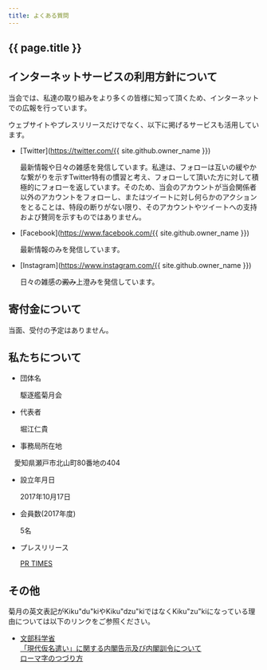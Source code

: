 ```yaml
---
title: よくある質問
---
```


<h2>{{ page.title }}</h2>

## インターネットサービスの利用方針について
当会では、私達の取り組みをより多くの皆様に知って頂くため、インターネットでの広報を行っています。

ウェブサイトやプレスリリースだけでなく、以下に掲げるサービスも活用しています。

* [Twitter](https://twitter.com/{{ site.github.owner_name }})

    最新情報や日々の雑感を発信しています。私達は、フォローは互いの緩やかな繋がりを示すTwitter特有の慣習と考え、フォローして頂いた方に対して積極的にフォローを返しています。そのため、当会のアカウントが当会関係者以外のアカウントをフォローし、またはツイートに対し何らかのアクションをとることは、特段の断りがない限り、そのアカウントやツイートへの支持および賛同を示すものではありません。

* [Facebook](https://www.facebook.com/{{ site.github.owner_name }})

    最新情報のみを発信しています。

* [Instagram](https://www.instagram.com/{{ site.github.owner_name }})

    日々の雑感の~~澱み~~上澄みを発信しています。

## 寄付金について
当面、受付の予定はありません。

## 私たちについて

* 団体名

    駆逐艦菊月会

* 代表者

    堀江仁貴

* 事務局所在地

    愛知県瀬戸市北山町80番地の404

* 設立年月日

    2017年10月17日

* 会員数(2017年度)

    5名

* プレスリリース

    [PR TIMES](https://prtimes.jp/main/html/searchrlp/company_id/31198)

## その他
菊月の英文表記がKiku"du"kiやKiku"dzu"kiではなくKiku"zu"kiになっている理由については以下のリンクをご参照ください。

* [文部科学省](http://www.mext.go.jp/)  
    [「現代仮名遣い」に関する内閣告示及び内閣訓令について](http://www.mext.go.jp/b_menu/hakusho/nc/t19860701002/t19860701002.html)  
    [ローマ字のつづり方](http://www.mext.go.jp/b_menu/hakusho/nc/k19541209001/k19541209001.html)
